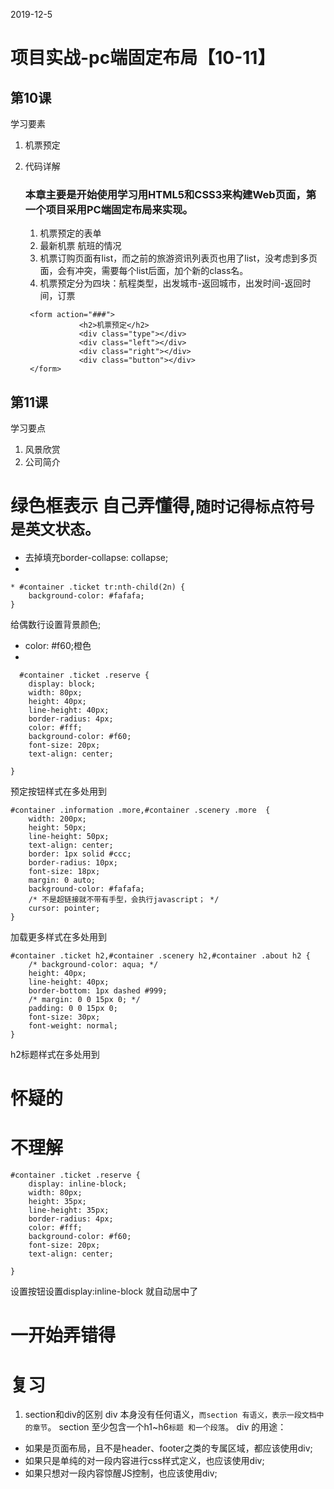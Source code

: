 2019-12-5
# 项目实战-pc端固定布局【10-11】
## 第10课 
学习要素
1. 机票预定
2. 代码详解

   ### 本章主要是开始使用学习用HTML5和CSS3来构建Web页面，第一个项目采用PC端固定布局来实现。
      1. 机票预定的表单
      2. 最新机票 航班的情况
      3. 机票订购页面有list，而之前的旅游资讯列表页也用了list，没考虑到多页面，会有冲突，需要每个list后面，加个新的class名。
   1. 机票预定分为四块：航程类型，出发城市-返回城市，出发时间-返回时间，订票
   ```
    <form action="###">
               <h2>机票预定</h2>
               <div class="type"></div>
               <div class="left"></div>
               <div class="right"></div>
               <div class="button"></div>
    </form>
   ```
## 第11课
学习要点
1. 风景欣赏
2. 公司简介 







# 绿色框表示 自己弄懂得,`随时记得标点符号是英文状态。`
* 去掉填充border-collapse: collapse;
* 
```
* #container .ticket tr:nth-child(2n) {
    background-color: #fafafa;
}
```
给偶数行设置背景颜色;
* color: #f60;橙色
* 
```
  #container .ticket .reserve {
    display: block;
    width: 80px;
    height: 40px;
    line-height: 40px;
    border-radius: 4px;
    color: #fff;
    background-color: #f60;
    font-size: 20px;
    text-align: center;

}
```
预定按钮样式在多处用到
```
#container .information .more,#container .scenery .more  {
    width: 200px;
    height: 50px;
    line-height: 50px;
    text-align: center;
    border: 1px solid #ccc;
    border-radius: 10px;
    font-size: 18px;
    margin: 0 auto;
    background-color: #fafafa;
    /* 不是超链接就不带有手型，会执行javascript； */
    cursor: pointer;
}
```
加载更多样式在多处用到
```
#container .ticket h2,#container .scenery h2,#container .about h2 {
    /* background-color: aqua; */
    height: 40px;
    line-height: 40px;
    border-bottom: 1px dashed #999;
    /* margin: 0 0 15px 0; */
    padding: 0 0 15px 0;
    font-size: 30px;
    font-weight: normal;
}
```
h2标题样式在多处用到



# 怀疑的



# 不理解
```
#container .ticket .reserve {
    display: inline-block;
    width: 80px;
    height: 35px;
    line-height: 35px;
    border-radius: 4px;
    color: #fff;
    background-color: #f60;
    font-size: 20px;
    text-align: center;

}
```
设置按钮设置display:inline-block 就自动居中了

# 一开始弄错得







# 复习
1. section和div的区别
div 本身没有任何语义，`而section 有语义，表示一段文档中的章节`。
section 至少包含一个h1~h6`标题 和一个段落`。
div 的用途：
* 如果是页面布局，且不是header、footer之类的专属区域，都应该使用div;
* 如果只是单纯的对一段内容进行css样式定义，也应该使用div;
* 如果只想对一段内容惊醒JS控制，也应该使用div;